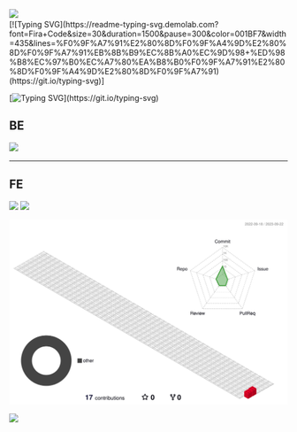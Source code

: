 
<!--
**leeho2023/leeho2023** is a ✨ _special_ ✨ repository because its `README.md` (this file) appears on your GitHub profile.

Here are some ideas to get you started:

- 🔭 I’m currently working on ...
- 🌱 I’m currently learning ...
- 👯 I’m looking to collaborate on ...
- 🤔 I’m looking for help with ...
- 💬 Ask me about ...
- 📫 How to reach me: ...
- 😄 Pronouns: ...
- ⚡ Fun fact: ...
-->

<!--
![header](https://capsule-render.vercel.app/api?type=Rect&color=gradient&text=%20호연호현호연호현%20&height=300&fontSize=90&textBg=false)
-->

<!--
[![Typing SVG](https://readme-typing-svg.herokuapp.com/?width=1200&center=true&color=24b220&lines=🧑‍🤝‍🧑+호연지기+🧑‍🤝‍🧑;)](https://git.io/typing-svg)
-->
<div>
	<img src="https://capsule-render.vercel.app/api?type=waving&color=gradient&height=300&section=header&text=BFHy-Hh&fontSize=90" />
</div>

<div>
	[![Typing SVG](https://readme-typing-svg.demolab.com?font=Fira+Code&size=30&duration=1500&pause=300&color=001BF7&width=435&lines=%F0%9F%A7%91%E2%80%8D%F0%9F%A4%9D%E2%80%8D%F0%9F%A7%91%EB%8B%B9%EC%8B%A0%EC%9D%98+%ED%98%B8%EC%97%B0%EC%A7%80%EA%B8%B0%F0%9F%A7%91%E2%80%8D%F0%9F%A4%9D%E2%80%8D%F0%9F%A7%91)(https://git.io/typing-svg)]

 [![Typing SVG](https://readme-typing-svg.herokuapp.com/?width=1200&center=true&color=24b220&lines=🧑‍🤝‍🧑+호연지기+🧑‍🤝‍🧑;)](https://git.io/typing-svg)
</div>

## BE 
<div>
	<img src="https://img.shields.io/badge/Java-007396?style=flat&logo=Java&logoColor=white" />
</div>

<hr />

## FE
<div>
	<img src="https://img.shields.io/badge/HTML5-E34F26?style=flat&logo=HTML5&logoColor=white" />
	<img src="https://img.shields.io/badge/CSS3-1572B6?style=flat&logo=CSS3&logoColor=white" />
</div>

![](./profile-3d-contrib/profile-gitblock.svg)

<div>
	<img src="https://capsule-render.vercel.app/api?type=waving&color=BDBDC8&height=200&section=footer" />	
</div>


	


